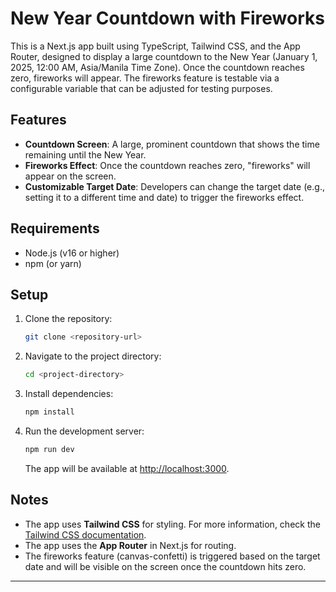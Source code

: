 # New Year Countdown with Fireworks

This is a Next.js app built using TypeScript, Tailwind CSS, and the App Router, designed to display a large countdown to the New Year (January 1, 2025, 12:00 AM, Asia/Manila Time Zone). Once the countdown reaches zero, fireworks will appear. The fireworks feature is testable via a configurable variable that can be adjusted for testing purposes.

## Features

- **Countdown Screen**: A large, prominent countdown that shows the time remaining until the New Year.
- **Fireworks Effect**: Once the countdown reaches zero, "fireworks" will appear on the screen.
- **Customizable Target Date**: Developers can change the target date (e.g., setting it to a different time and date) to trigger the fireworks effect.

## Requirements

- Node.js (v16 or higher)
- npm (or yarn)

## Setup

1. Clone the repository:

   ```bash
   git clone <repository-url>
   ```

2. Navigate to the project directory:

   ```bash
   cd <project-directory>
   ```

3. Install dependencies:

   ```bash
   npm install
   ```

4. Run the development server:

   ```bash
   npm run dev
   ```

   The app will be available at [http://localhost:3000](http://localhost:3000).


## Notes

- The app uses **Tailwind CSS** for styling. For more information, check the [Tailwind CSS documentation](https://tailwindcss.com/).
- The app uses the **App Router** in Next.js for routing.
- The fireworks feature (canvas-confetti) is triggered based on the target date and will be visible on the screen once the countdown hits zero.

---
